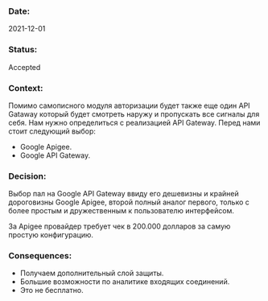 ### Date:

2021-12-01

### Status:

Accepted

### Context:

Помимо самописного модуля авторизации будет также еще один API Gataway который будет смотреть наружу и пропускать все сигналы для себя. Нам нужно определиться с реализацией API Gateway. Перед нами стоит следующий выбор: 

* Google Apigee.
* Google API Gateway.

### Decision:

Выбор пал на Google API Gateway ввиду его дешевизны и крайней дороговизны Google Apigee, второй полный аналог первого, только с более простым и дружественным к пользователю интерфейсом. 

За Apigee провайдер требует чек в 200.000 долларов за самую простую конфигурацию. 

### Consequences:

- Получаем дополнительный слой защиты.
- Большие возможности по аналитике входящих соединений. 
- Это не бесплатно. 